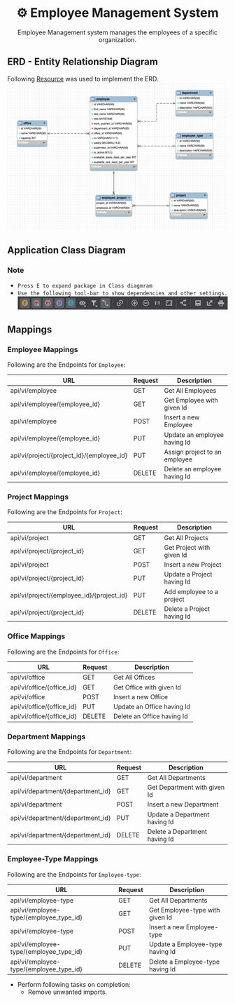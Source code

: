 <h1 align="center"> ⚙ Employee Management System </h1>

<p align="center">
Employee Management system manages the employees of a specific organization.
</p>


## ERD - Entity Relationship Diagram
Following [Resource](https://www.softwareideas.net/a/1565/Employee-Management-System--ER-diagram-) was used to implement the ERD.
![Employee Management System - Entity Relationship Diagram](image/erd_ems.png)


## Application Class Diagram

### Note
* `Press E to expand package in Class diagmram`
* `Use the following tool-bar to show dependencies and other settings.`
![UML toolbar](image/uml_tools.png)

## Mappings

### Employee Mappings
Following are the Endpoints for `Employee`:

URL | Request | Description
--- | --- | --- |
api/vi/employee | GET | Get All Employees
api/vi/employee/{employee_id} | GET | Get Employee with given Id
api/vi/employee | POST |  Insert a new Employee
api/vi/employee/{employee_id} | PUT | Update an employee having Id 
api/vi/project/{project_id}/{employee_id} | PUT | Assign project to an employee
api/vi/employee/{employee_id} | DELETE | Delete an employee having Id


### Project Mappings
Following are the Endpoints for `Project`:

URL | Request | Description
--- | --- | --- |
api/vi/project | GET | Get All Projects
api/vi/project/{project_id} | GET | Get Project with given Id
api/vi/project | POST |  Insert a new Project
api/vi/project/{project_id} | PUT | Update a Project having Id
api/vi/project/{employee_id}/{project_id} | PUT | Add employee to a project
api/vi/project/{project_id} | DELETE | Delete a Project having Id


### Office Mappings
Following are the Endpoints for `Office`:

URL | Request | Description
--- | --- | --- |
api/vi/office | GET | Get All Offices
api/vi/office/{office_id} | GET | Get Office with given Id
api/vi/office | POST |  Insert a new Office
api/vi/office/{office_id} | PUT | Update an Office having Id
api/vi/office/{office_id} | DELETE | Delete an Office having Id


### Department Mappings
Following are the Endpoints for `Department`:

URL | Request | Description
--- | --- | --- |
api/vi/department | GET | Get All Departments
api/vi/department/{department_id} | GET | Get Department with given Id
api/vi/department | POST |  Insert a new Department
api/vi/department/{department_id} | PUT | Update a Department having Id
api/vi/department/{department_id} | DELETE | Delete a Department having Id


### Employee-Type Mappings
Following are the Endpoints for `Employee-type`:

URL | Request | Description
--- | --- | --- |
api/vi/employee-type | GET | Get All Departments
api/vi/employee-type/{employee_type_id} | GET | Get Employee-type with given Id
api/vi/employee-type | POST |  Insert a new Employee-type
api/vi/employee-type/{employee_type_id} | PUT | Update a Employee-type having Id
api/vi/employee-type/{employee_type_id} | DELETE | Delete a Employee-type having Id


* Perform following tasks on completion:
    * Remove unwanted imports.